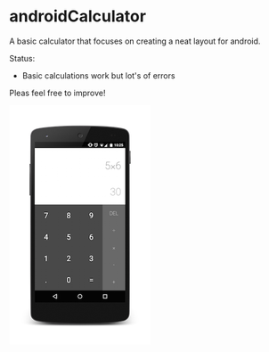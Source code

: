 # androidCalculator

A basic calculator that focuses on creating a neat layout for android.

Status:
- Basic calculations work but lot's of errors 

Pleas feel free to improve!

![alt tag](https://github.com/joiro/androidCalculator/blob/master/calculatorImg.png)
